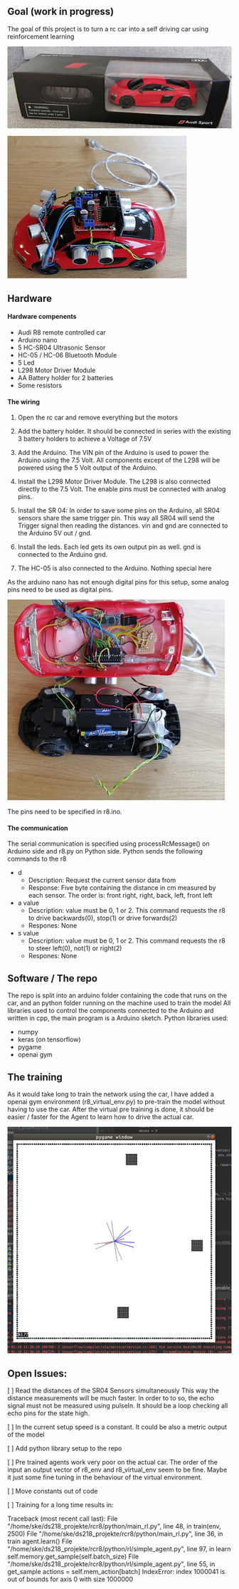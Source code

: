 
## Goal (work in progress)

The goal of this project is to turn a rc car into a self driving car using reinforcement learning

![alt text](img/box.jpg "box.jpg")       

![alt text](img/r8_complete.jpg "Logo Title Text 1")


## Hardware

#### Hardware compenents
* Audi R8 remote controlled  car
* Arduino nano
* 5 HC-SR04 Ultrasonic Sensor
* HC-05 / HC-06 Bluetooth Module
* 5 Led
* L298 Motor Driver Module
* AA Battery holder for 2 batteries
* Some resistors


#### The wiring
1) Open the rc car and remove everything but the motors
1) Add the battery holder. It should be connected in series with the existing 3 battery holders to achieve a Voltage of 7.5V

1) Add the Arduino. The VIN pin of the Arduino is used to power the Arduino using the 7.5 Volt. All components except of the L298 will be powered using the 5 Volt output of the Arduino.
1) Install the L298 Motor Driver Module. The L298 is also connected directly to the 7.5 Volt. The enable pins must be connected with analog pins.
1) Install the SR 04: 
In order to save some pins on the Arduino, all SR04 sensors share the same trigger pin. This way all SR04 will send the Trigger signal then reading the distances.
vin and gnd are connected to the Arduino 5V out / gnd.
1) Install the leds. Each led gets its own output pin as well. gnd is connected to the Arduino gnd.
1) The HC-05 is also connected to the Arduino. Nothing special here

As the arduino nano has not enough digital pins for this setup, some analog pins need to be used as digital pins. 

![alt text](img/r8_complete_open.jpg "Logo Title Text 1")

The pins need to be specified in r8.ino.



#### The communication

The serial communication is specified using processRcMessage() on Arduino side and r8.py on Python side. Python sends the following commands to the r8 

* d 
    * Description: Request the current sensor data from 
    * Response: Five byte containing the distance in cm measured by each sensor. The order is: front right, right, back, left, front left
* a value
    * Description: value must be 0, 1 or 2. This command requests the r8 to drive backwards(0), stop(1) or drive forwards(2) 
    * Respones: None
* s value
    * Description: value must be 0, 1 or 2. This command requests the r8 to steer left(0), not(1) or right(2) 
    * Respones: None
    
## Software / The repo

The repo is split into an arduino folder containing the code that runs on the car, and an python folder running on the machine used to train the model
All libraries used to control the components connected to the Arduino ard written in cpp, the main program is a Arduino sketch.
Python libraries used:
* numpy
* keras (on tensorflow)
* pygame
* openai gym

## The training

As it would take long to train the network using the car, I have added a openai gym environment (r8_virtual_env.py) to pre-train the model without having to use the car. 
After the virtual pre training is done, it should be easier / faster for the Agent to learn how to drive the actual car.

![alt text](img/virtual_r8.png "Logo Title Text 1")


## Open Issues:

[    ] Read the distances of the SR04 Sensors simultaneously
This way the distance measurements will be much faster. In order to to so, the echo signal must not be measured using pulseIn. It should be a loop checking all echo pins for the state high.

[    ] In the current setup speed is a constant. It could be also a metric output of the model

[    ] Add python library setup to the repo 

[    ] Pre trained agents work very poor on the actual car.
The order of the input an output vector of r8_env and r8_virtual_env seem to be fine. Maybe it just some fine tuning in the behaviour of the virtual environment.

[    ] Move constants out of code

[    ] Training for a long time results in:

Traceback (most recent call last):
  File "/home/ske/ds218_projekte/rcr8/python/main_rl.py", line 48, in <module>
    train(env, 2500)
  File "/home/ske/ds218_projekte/rcr8/python/main_rl.py", line 36, in train
    agent.learn()
  File "/home/ske/ds218_projekte/rcr8/python/rl/simple_agent.py", line 97, in learn
    self.memory.get_sample(self.batch_size)
  File "/home/ske/ds218_projekte/rcr8/python/rl/simple_agent.py", line 55, in get_sample
    actions = self.mem_action[batch]
IndexError: index 1000041 is out of bounds for axis 0 with size 1000000
